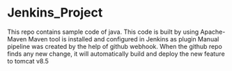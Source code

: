 # Jenkins_Project
This repo contains sample code of java. This code is built by using Apache-Maven
Maven tool is installed and configured in Jenkins as plugin
Manual pipeline was created by the help of github webhook. When the github repo finds any new change, it will automatically build and deploy the new feature to tomcat v8.5
